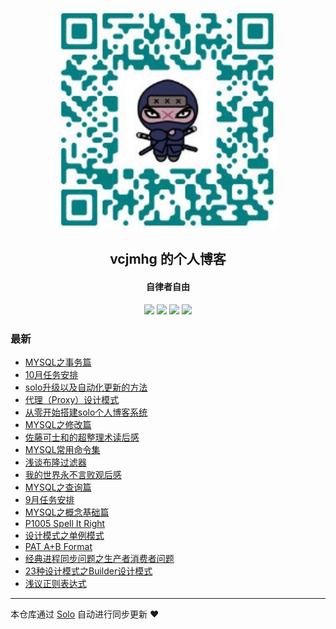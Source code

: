 <p align="center"><img alt="vcjmhg 的个人博客" src="https://raw.githubusercontent.com/goWithHappy/pictureRepo/master/img/20190914101316.jpg"></p><h2 align="center">
vcjmhg 的个人博客
</h2>

<h4 align="center">自律者自由</h4>
<p align="center"><a title="vcjmhg 的个人博客" target="_blank" href="https://github.com/vcjmhg/solo-blog"><img src="https://img.shields.io/github/last-commit/vcjmhg/solo-blog.svg?style=flat-square&color=FF9900"></a>
<a title="GitHub repo size in bytes" target="_blank" href="https://github.com/vcjmhg/solo-blog"><img src="https://img.shields.io/github/repo-size/vcjmhg/solo-blog.svg?style=flat-square"></a>
<a title="Solo Version" target="_blank" href="https://github.com/b3log/solo/releases"><img src="https://img.shields.io/badge/solo-3.6.5-f1e05a.svg?style=flat-square&color=blueviolet"></a>
<a title="Hits" target="_blank" href="https://github.com/b3log/hits"><img src="https://hits.b3log.org/vcjmhg/solo-blog.svg"></a></p>

### 最新

* [MYSQL之事务篇](https://www.vcjmhg.top/sql_transaction)
* [10月任务安排](https://www.vcjmhg.top/plan_2019_10)
* [solo升级以及自动化更新的方法](https://www.vcjmhg.top/solo_update)
* [代理（Proxy）设计模式](https://www.vcjmhg.top/proxyMode)
* [从零开始搭建solo个人博客系统](https://www.vcjmhg.top/solo_start)
* [MYSQL之修改篇](https://www.vcjmhg.top/sql_change)
* [佐藤可士和的超整理术读后感](https://www.vcjmhg.top/zotgkeuihe)
* [MYSQL常用命令集](https://www.vcjmhg.top/mysqlCommander)
* [浅谈布隆过滤器](https://www.vcjmhg.top/BloomFilter)
* [我的世界永不言败观后感](https://www.vcjmhg.top/articles/2019/09/21/1569056246080.html)
* [MYSQL之查询篇](https://www.vcjmhg.top/SQLSelect)
* [9月任务安排](https://www.vcjmhg.top/plan_2019_9)
* [MYSQL之概念基础篇](https://www.vcjmhg.top/mysql1)
* [P1005 Spell It Right](https://www.vcjmhg.top/Spell_It_Right)
* [设计模式之单例模式](https://www.vcjmhg.top/instance)
* [PAT A+B Format](https://www.vcjmhg.top/HelloPat)
* [经典进程同步问题之生产者消费者问题](https://www.vcjmhg.top/consumerMode)
* [23种设计模式之Builder设计模式](https://www.vcjmhg.top/BuilderMod)
* [浅议正则表达式](https://www.vcjmhg.top/regex)



---

本仓库通过 [Solo](https://github.com/b3log/solo) 自动进行同步更新 ❤️ 